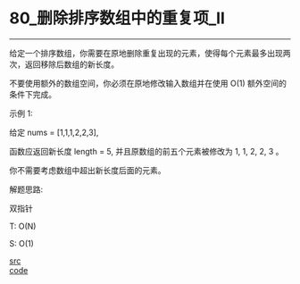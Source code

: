 # 80_删除排序数组中的重复项_II

---

给定一个排序数组，你需要在原地删除重复出现的元素，使得每个元素最多出现两次，返回移除后数组的新长度。

不要使用额外的数组空间，你必须在原地修改输入数组并在使用 O(1) 额外空间的条件下完成。

示例 1:

给定 nums = [1,1,1,2,2,3],

函数应返回新长度 length = 5, 并且原数组的前五个元素被修改为 1, 1, 2, 2, 3 。

你不需要考虑数组中超出新长度后面的元素。


解题思路:

双指针

T: O(N)

S: O(1)

[src](https://leetcode-cn.com/problems/remove-duplicates-from-sorted-array-ii/) <br>
[code](code/80.c) <br>
